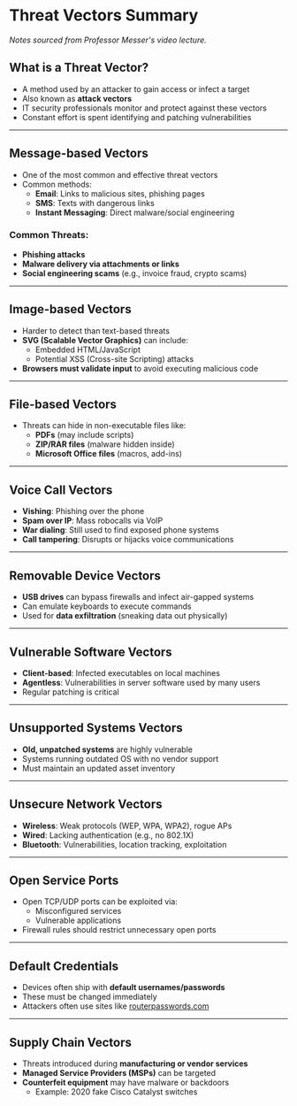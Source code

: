 # Threat Vectors Summary

_Notes sourced from Professor Messer's video lecture._

## What is a Threat Vector?

- A method used by an attacker to gain access or infect a target
- Also known as **attack vectors**
- IT security professionals monitor and protect against these vectors
- Constant effort is spent identifying and patching vulnerabilities

---

## Message-based Vectors

- One of the most common and effective threat vectors
- Common methods:
  - **Email**: Links to malicious sites, phishing pages
  - **SMS**: Texts with dangerous links
  - **Instant Messaging**: Direct malware/social engineering

### Common Threats:
- **Phishing attacks**
- **Malware delivery via attachments or links**
- **Social engineering scams** (e.g., invoice fraud, crypto scams)

---

## Image-based Vectors

- Harder to detect than text-based threats
- **SVG (Scalable Vector Graphics)** can include:
  - Embedded HTML/JavaScript
  - Potential XSS (Cross-site Scripting) attacks
- **Browsers must validate input** to avoid executing malicious code

---

## File-based Vectors

- Threats can hide in non-executable files like:
  - **PDFs** (may include scripts)
  - **ZIP/RAR files** (malware hidden inside)
  - **Microsoft Office files** (macros, add-ins)

---

## Voice Call Vectors

- **Vishing**: Phishing over the phone
- **Spam over IP**: Mass robocalls via VoIP
- **War dialing**: Still used to find exposed phone systems
- **Call tampering**: Disrupts or hijacks voice communications

---

## Removable Device Vectors

- **USB drives** can bypass firewalls and infect air-gapped systems
- Can emulate keyboards to execute commands
- Used for **data exfiltration** (sneaking data out physically)

---

## Vulnerable Software Vectors

- **Client-based**: Infected executables on local machines
- **Agentless**: Vulnerabilities in server software used by many users
- Regular patching is critical

---

## Unsupported Systems Vectors

- **Old, unpatched systems** are highly vulnerable
- Systems running outdated OS with no vendor support
- Must maintain an updated asset inventory

---

## Unsecure Network Vectors

- **Wireless**: Weak protocols (WEP, WPA, WPA2), rogue APs
- **Wired**: Lacking authentication (e.g., no 802.1X)
- **Bluetooth**: Vulnerabilities, location tracking, exploitation

---

## Open Service Ports

- Open TCP/UDP ports can be exploited via:
  - Misconfigured services
  - Vulnerable applications
- Firewall rules should restrict unnecessary open ports

---

## Default Credentials

- Devices often ship with **default usernames/passwords**
- These must be changed immediately
- Attackers often use sites like [routerpasswords.com](https://www.routerpasswords.com)

---

## Supply Chain Vectors

- Threats introduced during **manufacturing or vendor services**
- **Managed Service Providers (MSPs)** can be targeted
- **Counterfeit equipment** may have malware or backdoors
  - Example: 2020 fake Cisco Catalyst switches
